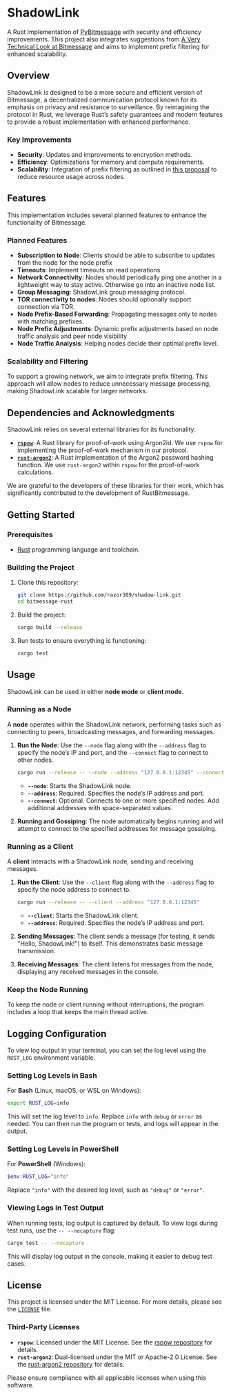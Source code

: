 # ShadowLink

A Rust implementation of [PyBitmessage](https://github.com/Bitmessage/PyBitmessage) with security and efficiency improvements. This project also integrates suggestions from [A Very Technical Look at Bitmessage](https://zolagonano.github.io/blog/posts/a-very-technical-look-at-bitmessage) and aims to implement prefix filtering for enhanced scalability.

## Overview

ShadowLink is designed to be a more secure and efficient version of Bitmessage, a decentralized communication protocol known for its emphasis on privacy and resistance to surveillance. By reimagining the protocol in Rust, we leverage Rust’s safety guarantees and modern features to provide a robust implementation with enhanced performance.

### Key Improvements

- **Security**: Updates and improvements to encryption methods.
- **Efficiency**: Optimizations for memory and compute requirements.
- **Scalability**: Integration of prefix filtering as outlined in [this proposal](https://wiki.bitmessage.org/index.php/Scalability_through_Prefix_Filtering) to reduce resource usage across nodes.

## Features

This implementation includes several planned features to enhance the functionality of Bitmessage.

### Planned Features

- **Subscription to Node**: Clients should be able to subscribe to updates from the node for the node prefix
- **Timeouts**: Implement timeouts on read operations
- **Network Connectivity**: Nodes should periodically ping one another in a lightweight way to stay active. Otherwise go into an inactive node list.
- **Group Messaging**: ShadowLink group messaging protocol.
- **TOR connectivity to nodes**: Nodes should optionally support connection via TOR.
- **Node Prefix-Based Forwarding**: Propagating messages only to nodes with matching prefixes.
- **Node Prefix Adjustments**: Dynamic prefix adjustments based on node traffic analysis and peer node visibility
- **Node Traffic Analysis**: Helping nodes decide their optimal prefix level.

### Scalability and Filtering

To support a growing network, we aim to integrate prefix filtering. This approach will allow nodes to reduce unnecessary message processing, making ShadowLink scalable for larger networks.

## Dependencies and Acknowledgments

ShadowLink relies on several external libraries for its functionality:

- **[`rspow`](https://github.com/zolagonano/rspow)**: A Rust library for proof-of-work using Argon2id. We use `rspow` for implementing the proof-of-work mechanism in our protocol.
- **[`rust-argon2`](https://github.com/sru-systems/rust-argon2)**: A Rust implementation of the Argon2 password hashing function. We use `rust-argon2` within `rspow` for the proof-of-work calculations.

We are grateful to the developers of these libraries for their work, which has significantly contributed to the development of RustBitmessage.

## Getting Started

### Prerequisites

- [Rust](https://www.rust-lang.org/) programming language and toolchain.

### Building the Project

1. Clone this repository:

   ```bash
   git clone https://github.com/razor389/shadow-link.git
   cd bitmessage-rust
   ```

2. Build the project:

   ```bash
   cargo build --release
   ```

3. Run tests to ensure everything is functioning:

   ```bash
   cargo test
   ```

## Usage

ShadowLink can be used in either **node mode** or **client mode**.

### Running as a Node

A **node** operates within the ShadowLink network, performing tasks such as connecting to peers, broadcasting messages, and forwarding messages.

1. **Run the Node**: Use the `--node` flag along with the `--address` flag to specify the node’s IP and port, and the `--connect` flag to connect to other nodes.

   ```bash
   cargo run --release -- --node --address "127.0.0.1:12345" --connect "127.0.0.1:12346"
   ```

   - **`--node`**: Starts the ShadowLink node.
   - **`--address`**: Required. Specifies the node’s IP address and port.
   - **`--connect`**: Optional. Connects to one or more specified nodes. Add additional addresses with space-separated values.

2. **Running and Gossiping**: The node automatically begins running and will attempt to connect to the specified addresses for message gossiping.

### Running as a Client

A **client** interacts with a ShadowLink node, sending and receiving messages.

1. **Run the Client**: Use the `--client` flag along with the `--address` flag to specify the node address to connect to.

   ```bash
   cargo run --release -- --client --address "127.0.0.1:12345"
   ```

   - **`--client`**: Starts the ShadowLink client.
   - **`--address`**: Required. Specifies the node’s IP address and port.

2. **Sending Messages**: The client sends a message (for testing, it sends "Hello, ShadowLink!") to itself. This demonstrates basic message transmission.

3. **Receiving Messages**: The client listens for messages from the node, displaying any received messages in the console.

### Keep the Node Running

To keep the node or client running without interruptions, the program includes a loop that keeps the main thread active.

## Logging Configuration

To view log output in your terminal, you can set the log level using the `RUST_LOG` environment variable.

### Setting Log Levels in Bash

For **Bash** (Linux, macOS, or WSL on Windows):

```bash
export RUST_LOG=info
```

This will set the log level to `info`. Replace `info` with `debug` or `error` as needed. You can then run the program or tests, and logs will appear in the output.

### Setting Log Levels in PowerShell

For **PowerShell** (Windows):

```powershell
$env:RUST_LOG="info"
```

Replace `"info"` with the desired log level, such as `"debug"` or `"error"`.

### Viewing Logs in Test Output

When running tests, log output is captured by default. To view logs during test runs, use the `-- --nocapture` flag:

```bash
cargo test -- --nocapture
```

This will display log output in the console, making it easier to debug test cases.

## License

This project is licensed under the MIT License. For more details, please see the [`LICENSE`](./LICENSE) file.

### Third-Party Licenses

- **`rspow`**: Licensed under the MIT License. See the [rspow repository](https://github.com/zolagonano/rspow) for details.
- **`rust-argon2`**: Dual-licensed under the MIT or Apache-2.0 License. See the [rust-argon2 repository](https://github.com/sru-systems/rust-argon2) for details.

Please ensure compliance with all applicable licenses when using this software.
